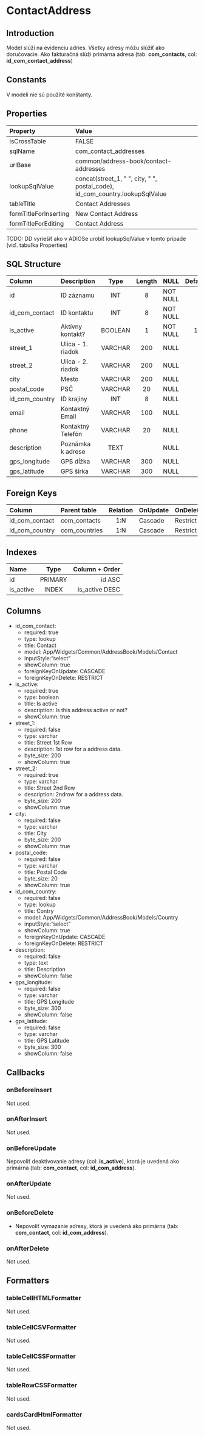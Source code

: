 # ContactAddress

## Introduction
Model slúži na evidenciu adries. Všetky adresy môžu slúžiť ako doručovacie. Ako fakturačná slúži primárna adresa (tab: **com_contacts**, col: **id_com_contact_address**)

## Constants
V modeli nie sú použité konštanty.

## Properties
| Property              | Value                                                                        |
| :-------------------- | :--------------------------------------------------------------------------- |
| isCrossTable          | FALSE                                                                        |
| sqlName               | com_contact_addresses                                                        |
| urlBase               | common/address-book/contact-addresses                                        |
| lookupSqlValue        | concat(street_1, " ", city, " ", postal_code), id_com_country.lookupSqlValue |
| tableTitle            | Contact Addresses                                                            |
| formTitleForInserting | New Contact Address                                                          |
| formTitleForEditing   | Contact Address                                                              |
TODO: DD vyriešiť ako v ADIOSe urobiť lookupSqlValue v tomto prípade (viď. tabuľka Properties)

## SQL Structure
| Column         | Description       |  Type   | Length | NULL     | Default |
| :------------- | :---------------- | :-----: | :----: | :------- | :-----: |
| id             | ID záznamu        |   INT   |   8    | NOT NULL |         |
| id_com_contact | ID kontaktu       |   INT   |   8    | NOT NULL |         |
| is_active      | Aktívny kontakt?  | BOOLEAN |   1    | NOT NULL |    1    |
| street_1       | Ulica - 1. riadok | VARCHAR |  200   | NULL     |         |
| street_2       | Ulica - 2. riadok | VARCHAR |  200   | NULL     |         |
| city           | Mesto             | VARCHAR |  200   | NULL     |         |
| postal_code    | PSČ               | VARCHAR |   20   | NULL     |         |
| id_com_country | ID krajiny        |   INT   |   8    | NULL     |         |
| email          | Kontaktný Email   | VARCHAR |  100   | NULL     |         |
| phone          | Kontaktný Telefón | VARCHAR |   20   | NULL     |         |
| description    | Poznámka k adrese |  TEXT   |        | NULL     |         |
| gps_longitude  | GPS dĺžka         | VARCHAR |  300   | NULL     |         |
| gps_latitude   | GPS šírka         | VARCHAR |  300   | NULL     |         |
## Foreign Keys
| Column         | Parent table  | Relation | OnUpdate | OnDelete |
| :------------- | :------------ | :------: | -------- | -------- |
| id_com_contact | com_contacts  |   1:N    | Cascade  | Restrict |
| id_com_country | com_countries |   1:N    | Cascade  | Restrict |
## Indexes
| Name      |  Type   | Column + Order |
| :-------- | :-----: | -------------: |
| id        | PRIMARY |         id ASC |
| is_active |  INDEX  | is_active DESC |

## Columns
* id_com_contact:
  * required: true
  * type: lookup
  * title: Contact
  * model: App/Widgets/Common/AddressBook/Models/Contact
  * inputStyle:”select”
  * showColumn: true
  * foreignKeyOnUpdate: CASCADE
  * foreignKeyOnDelete: RESTRICT
* is_active:
  * required: true
  * type: boolean
  * title: Is active
  * description: Is this address active or not?
  * showColumn: true
* street_1:
  * required: false
  * type: varchar
  * title: Street 1st Row
  * description: 1st row for a address data.
  * byte_size: 200
  * showColumn: true
* street_2:
  * required: true
  * type: varchar
  * title: Street 2nd Row
  * description: 2ndrow for a address data.
  * byte_size: 200
  * showColumn: true
* city:
  * required: false
  * type: varchar
  * title: City
  * byte_size: 200
  * showColumn: true
* postal_code:
  * required: false
  * type: varchar
  * title: Postal Code
  * byte_size: 20
  * showColumn: true
* id_com_country:
  * required: false
  * type: lookup
  * title: Contry
  * model: App/Widgets/Common/AddressBook/Models/Country
  * inputStyle:”select”
  * showColumn: true
  * foreignKeyOnUpdate: CASCADE
  * foreignKeyOnDelete: RESTRICT
* description:
  * required: false
  * type: text
  * title: Description
  * showColumn: false
* gps_longitude:
  * required: false
  * type: varchar
  * title: GPS Longitude
  * byte_size: 300
  * showColumn: false
* gps_latitude:
  * required: false
  * type: varchar
  * title: GPS Latitude
  * byte_size: 300
  * showColumn: false

## Callbacks

### onBeforeInsert
Not used.

### onAfterInsert
Not used.

### onBeforeUpdate
Nepovoliť deaktivovanie adresy (col: **is_active**), ktorá je uvedená ako primárna (tab: **com_contact**, col: **id_com_address**).

### onAfterUpdate
Not used.

### onBeforeDelete
* Nepovoliť vymazanie adresy, ktorá je uvedená ako primárna (tab: **com_contact**, col: **id_com_address**).

### onAfterDelete

Not used.
## Formatters

### tableCellHTMLFormatter
Not used.

### tableCellCSVFormatter
Not used.

### tableCellCSSFormatter
Not used.

### tableRowCSSFormatter
Not used.

### cardsCardHtmlFormatter
Not used.

